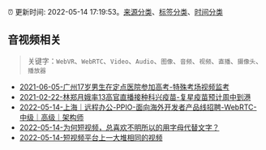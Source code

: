 :alarm_clock: 更新时间: 2022-05-14 17:19:53。[来源分类](../README.md)、[标签分类](../TAGS.md)、[时间分类](../TIMELINE.md)

## 音视频相关


> 关键字：`WebVR`、`WebRTC`、`Video`、`Audio`、`图像`、`音频`、`视频`、`直播`、`摄像头`、`播放器`



- [2021-06-05-广州17岁男生在定点医院参加高考-特殊考场视频监考](https://m.caixin.com/m/2021-06-05/101723418.html) 
- [2021-02-22-林郑月娥率13高官直播接种科兴疫苗-复星疫苗预计周中到港](https://m.caixin.com/m/2021-02-22/101665724.html) 
- [2022-05-14-上海｜远程办公-PPIO-面向海外开发者产品线招聘-WebRTC-中级｜高级｜架构师](https://www.v2ex.com/t/852882) 
- [2022-05-14-为何短视频，总喜欢不明所以的用字母代替文字？](https://www.v2ex.com/t/852866) 
- [2022-05-14-短视频平台上一大堆相同的视频](https://www.v2ex.com/t/852861) 